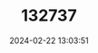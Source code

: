 ---
title: "132737"
category: "Cephalopholis leopardus"
draft: false
date: 2024-02-22 13:03:51
languages:
  Philippine (Other): ["Lapu-lapu"]
  Australian languages: ["Red-spotted Rock Cod"]
  Indonesian: ["Si’umbit Nulalo"]
  English: ["Leopard Hind"]
---